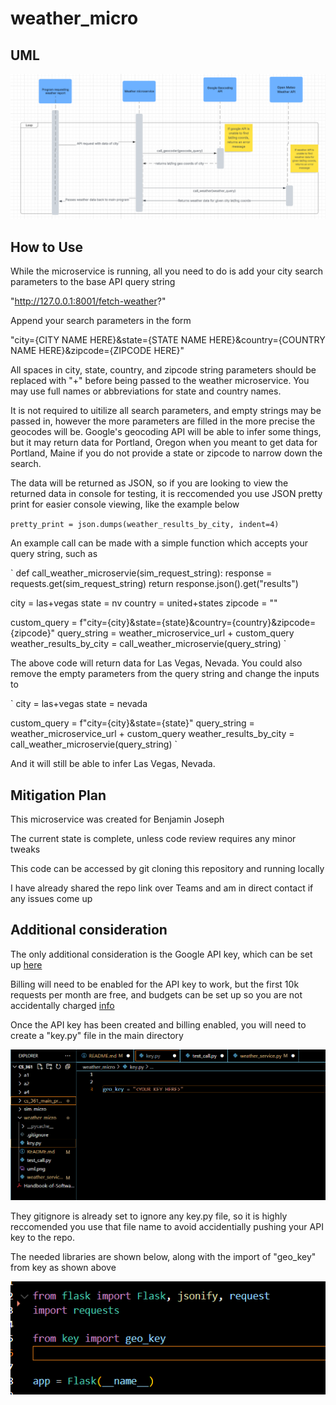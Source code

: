 # weather_micro


## UML

![alt text](uml.png)


## How to Use

While the microservice is running, all you need to do is add your city search parameters to the base API query string 

"http://127.0.0.1:8001/fetch-weather?"

Append your search parameters in the form 

"city={CITY NAME HERE}&state={STATE NAME HERE}&country={COUNTRY NAME HERE}&zipcode={ZIPCODE HERE}"

All spaces in city, state, country, and zipcode string parameters should be replaced with "+" before being passed to the weather microservice.
You may use full names or abbreviations for state and country names.

It is not required to uitilize all search parameters, and empty strings may be passed in, however the more parameters are filled in the more 
precise the geocodes will be. Google's geocoding API will be able to infer some things, but it may return data for Portland, Oregon when you meant 
to get data for Portland, Maine if you do not provide a state or zipcode to narrow down the search.

The data will be returned as JSON, so if you are looking to view the returned data in console for testing, it is reccomended you use JSON pretty 
print for easier console viewing, like the example below

`
pretty_print = json.dumps(weather_results_by_city, indent=4)
`

An example call can be made with a simple function which accepts your query string, such as

`
def call_weather_microservie(sim_request_string):
    response = requests.get(sim_request_string)
    return response.json().get("results")

city = las+vegas
state = nv
country = united+states
zipcode = ""

custom_query = f"city={city}&state={state}&country={country}&zipcode={zipcode}"
query_string = weather_microservice_url + custom_query
weather_results_by_city = call_weather_microservie(query_string)
`

The above code will return data for Las Vegas, Nevada. You could also remove the empty parameters from the query string and change the inputs to

`
city = las+vegas
state = nevada

custom_query = f"city={city}&state={state}"
query_string = weather_microservice_url + custom_query
weather_results_by_city = call_weather_microservie(query_string)
`

And it will still be able to infer Las Vegas, Nevada.


## Mitigation Plan

This microservice was created for Benjamin Joseph

The current state is complete, unless code review requires any minor tweaks 

This code can be accessed by git cloning this repository and running locally

I have already shared the repo link over Teams and am in direct contact if any issues come up

## Additional consideration

The only additional consideration is the Google API key, which can be set up [here](https://developers.google.com/maps/documentation/geolocation/cloud-setup)

Billing will need to be enabled for the API key to work, but the first 10k requests per month are free, and budgets can be set up so you are not 
accidentally charged [info](https://cloud.google.com/billing/docs/how-to/budget-api)

Once the API key has been created and billing enabled, you will need to create a "key.py" file in the main directory 

![alt text](key.png)

They gitignore is already set to ignore any key.py file, so it is highly reccomended you use that file name to avoid accidentially pushing your 
API key to the repo.

The needed libraries are shown below, along with the import of "geo_key" from key as shown above

![alt text](imports.png)


